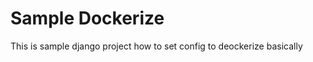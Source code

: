 <h1>Sample Dockerize</h1>
<p>This is sample django project how to set config to deockerize basically </p>
